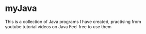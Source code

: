# myJava
This is a collection of Java programs I have created, practising from youtube tutorial videos on Java
Feel free to use them

